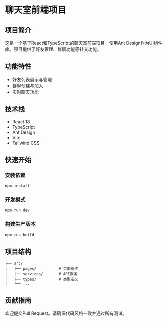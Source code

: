 # 聊天室前端项目

## 项目简介
这是一个基于React和TypeScript的聊天室前端项目，使用Ant Design作为UI组件库。项目提供了好友管理、群聊功能等社交功能。

## 功能特性
- 好友列表展示与管理
- 群聊创建与加入
- 实时聊天功能

## 技术栈
- React 18
- TypeScript
- Ant Design
- Vite
- Tailwind CSS

## 快速开始

### 安装依赖
```bash
npm install
```

### 开发模式
```bash
npm run dev
```

### 构建生产版本
```bash
npm run build
```

## 项目结构
```
├── src/
│   ├── pages/          # 页面组件
│   ├── services/       # API服务
│   ├── types/          # 类型定义
│   └── ...
```

## 贡献指南
欢迎提交Pull Request。请确保代码风格一致并通过所有测试。
